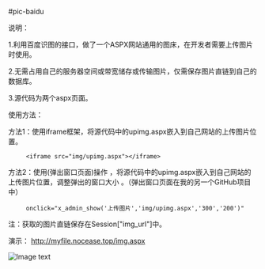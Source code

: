 #pic-baidu


说明：

1.利用百度识图的接口，做了一个ASPX网站通用的图床，在开发者需要上传图片时使用。

2.无需占用自己的服务器空间或带宽储存或传输图片，仅需保存图片直链到自己的数据库。

3.源代码为两个aspx页面。



使用方法：
 
   方法1：使用iframe框架，将源代码中的upimg.aspx嵌入到自己网站的上传图片位置。
 
         <iframe src="img/upimg.aspx"></iframe>
 
   方法2：使用(弹出窗口页面)操作 ，将源代码中的upimg.aspx嵌入到自己网站的上传图片位置，调整弹出的窗口大小 。（弹出窗口页面在我的另一个GitHub项目中）
 
         onclick="x_admin_show('上传图片','img/upimg.aspx','300','200')"
 
 
  注：获取的图片直链保存在Session["img_url"]中。

 
  

演示：
http://myfile.nocease.top/img.aspx

 
 ![Image text](https://image.baidu.com/search/down?tn=download&url=http://a.hiphotos.baidu.com/image/pic/item/b64543a98226cffc0e686912b4014a90f703ead4.jpg)
